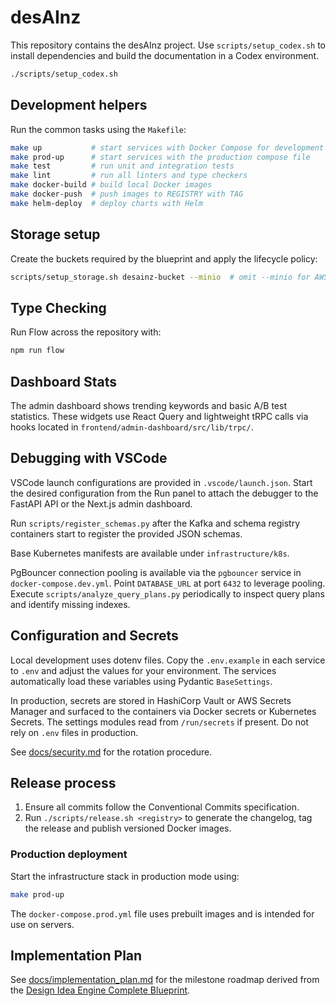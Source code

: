 # desAInz

This repository contains the desAInz project. Use `scripts/setup_codex.sh` to install dependencies and build the documentation in a Codex environment.

```bash
./scripts/setup_codex.sh
```


## Development helpers

Run the common tasks using the `Makefile`:

```bash
make up           # start services with Docker Compose for development
make prod-up      # start services with the production compose file
make test         # run unit and integration tests
make lint         # run all linters and type checkers
make docker-build # build local Docker images
make docker-push  # push images to REGISTRY with TAG
make helm-deploy  # deploy charts with Helm
```

## Storage setup

Create the buckets required by the blueprint and apply the lifecycle policy:

```bash
scripts/setup_storage.sh desainz-bucket --minio  # omit --minio for AWS S3
```

## Type Checking

Run Flow across the repository with:

```bash
npm run flow
```

## Dashboard Stats

The admin dashboard shows trending keywords and basic A/B test statistics.
These widgets use React Query and lightweight tRPC calls via hooks located in
`frontend/admin-dashboard/src/lib/trpc/`.

## Debugging with VSCode

VSCode launch configurations are provided in `.vscode/launch.json`.
Start the desired configuration from the Run panel to attach the debugger to the FastAPI API or the Next.js admin dashboard.

Run `scripts/register_schemas.py` after the Kafka and schema registry containers
start to register the provided JSON schemas.

Base Kubernetes manifests are available under `infrastructure/k8s`.

PgBouncer connection pooling is available via the `pgbouncer` service in
`docker-compose.dev.yml`. Point `DATABASE_URL` at port `6432` to leverage pooling.
Execute `scripts/analyze_query_plans.py` periodically to inspect query plans and
identify missing indexes.

## Configuration and Secrets

Local development uses dotenv files. Copy the `.env.example` in each service to `.env` and adjust the values for your environment. The services automatically load these variables using Pydantic `BaseSettings`.

In production, secrets are stored in HashiCorp Vault or AWS Secrets Manager and surfaced to the containers via Docker secrets or Kubernetes Secrets. The settings modules read from `/run/secrets` if present. Do not rely on `.env` files in production.

See [docs/security.md](docs/security.md) for the rotation procedure.

## Release process

1. Ensure all commits follow the Conventional Commits specification.
2. Run `./scripts/release.sh <registry>` to generate the changelog, tag the release and publish versioned Docker images.

### Production deployment

Start the infrastructure stack in production mode using:

```bash
make prod-up
```

The `docker-compose.prod.yml` file uses prebuilt images and is intended for use on servers.

## Implementation Plan

See [docs/implementation_plan.md](docs/implementation_plan.md) for the milestone roadmap derived from the [Design Idea Engine Complete Blueprint](docs/blueprints/DesignIdeaEngineCompleteBlueprint.md).

